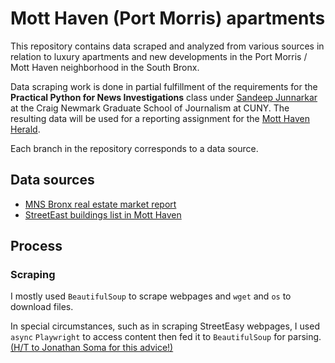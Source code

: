 # Mott Haven (Port Morris) apartments 

This repository contains data scraped and analyzed from various sources in relation to luxury apartments and new developments in the Port Morris / Mott Haven neighborhood in the South Bronx. 

Data scraping work is done in partial fulfillment of the requirements for the **Practical Python for News Investigations** class under [Sandeep Junnarkar](https://github.com/sandeepmj) at the Craig Newmark Graduate School of Journalism at CUNY. The resulting data will be used for a reporting assignment for the [Mott Haven Herald](https://motthavenherald.com/). 

Each branch in the repository corresponds to a data source. 

## Data sources

* [MNS Bronx real estate market report](https://www.mns.com/bronx_rental_market_report)
* [StreetEast buildings list in Mott Haven](https://streeteasy.com/buildings/mott-haven)


## Process

### Scraping
I mostly used `BeautifulSoup` to scrape webpages and `wget` and `os` to download files. 

In special circumstances, such as in scraping StreetEasy webpages, I used `async` `Playwright` to access content then fed it to `BeautifulSoup` for parsing. [(H/T to Jonathan Soma for this advice!)](https://jsoma.github.io/advanced-scraping-with-playwright/)